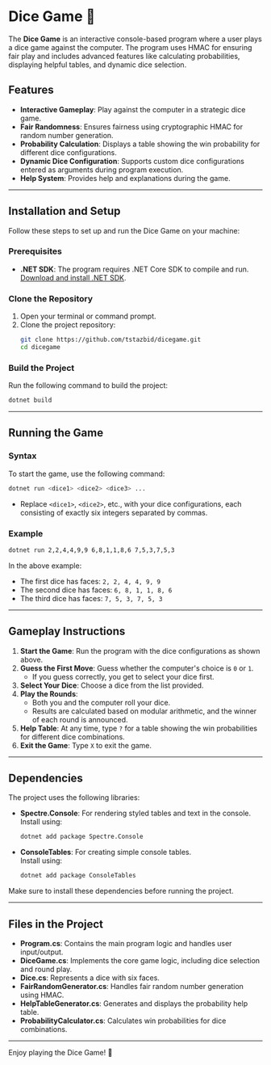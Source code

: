 # Dice Game 🎲   

The **Dice Game** is an interactive console-based program where a user plays a dice game against the computer. The program uses HMAC for ensuring fair play and includes advanced features like calculating probabilities, displaying helpful tables, and dynamic dice selection.

## Features

- **Interactive Gameplay**: Play against the computer in a strategic dice game.
- **Fair Randomness**: Ensures fairness using cryptographic HMAC for random number generation.
- **Probability Calculation**: Displays a table showing the win probability for different dice configurations.
- **Dynamic Dice Configuration**: Supports custom dice configurations entered as arguments during program execution.
- **Help System**: Provides help and explanations during the game.

---

## Installation and Setup

Follow these steps to set up and run the Dice Game on your machine:

### Prerequisites

- **.NET SDK**: The program requires .NET Core SDK to compile and run.  
  [Download and install .NET SDK](https://dotnet.microsoft.com/download).

### Clone the Repository

1. Open your terminal or command prompt.
2. Clone the project repository:
   ```bash
   git clone https://github.com/tstazbid/dicegame.git
   cd dicegame
   ```

### Build the Project

Run the following command to build the project:
```bash
dotnet build
```

---

## Running the Game

### Syntax
To start the game, use the following command:
```bash
dotnet run <dice1> <dice2> <dice3> ...
```
- Replace `<dice1>`, `<dice2>`, etc., with your dice configurations, each consisting of exactly six integers separated by commas.

### Example
```bash
dotnet run 2,2,4,4,9,9 6,8,1,1,8,6 7,5,3,7,5,3
```

In the above example:
- The first dice has faces: `2, 2, 4, 4, 9, 9`
- The second dice has faces: `6, 8, 1, 1, 8, 6`
- The third dice has faces: `7, 5, 3, 7, 5, 3`

---

## Gameplay Instructions

1. **Start the Game**: Run the program with the dice configurations as shown above.
2. **Guess the First Move**: Guess whether the computer's choice is `0` or `1`. 
   - If you guess correctly, you get to select your dice first.
3. **Select Your Dice**: Choose a dice from the list provided.
4. **Play the Rounds**:
   - Both you and the computer roll your dice.
   - Results are calculated based on modular arithmetic, and the winner of each round is announced.
5. **Help Table**: At any time, type `?` for a table showing the win probabilities for different dice combinations.
6. **Exit the Game**: Type `X` to exit the game.

---

## Dependencies

The project uses the following libraries:
- **Spectre.Console**: For rendering styled tables and text in the console.  
  Install using:
  ```bash
  dotnet add package Spectre.Console
  ```
- **ConsoleTables**: For creating simple console tables.  
  Install using:
  ```bash
  dotnet add package ConsoleTables
  ```

Make sure to install these dependencies before running the project.

---

## Files in the Project

- **Program.cs**: Contains the main program logic and handles user input/output.
- **DiceGame.cs**: Implements the core game logic, including dice selection and round play.
- **Dice.cs**: Represents a dice with six faces.
- **FairRandomGenerator.cs**: Handles fair random number generation using HMAC.
- **HelpTableGenerator.cs**: Generates and displays the probability help table.
- **ProbabilityCalculator.cs**: Calculates win probabilities for dice combinations.

---

Enjoy playing the Dice Game! 🎲
